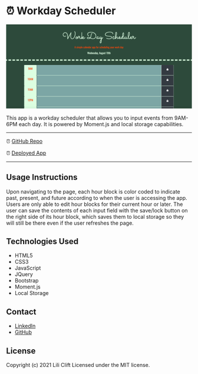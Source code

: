 # ⏰ Workday Scheduler
<img src="./assets/screenshot1.png" alt="screenshot of workday scheduler">

This app is a workday scheduler that allows you to input events from 9AM-6PM each day. It is powered by Moment.js and local storage capabilities. 
<hr>

⏰ [GitHub Repo]("https://github.com/LiliCecilia23/work-day-scheduler")

⏰ [Deployed App]("https://lilicecilia23.github.io/work-day-scheduler/")
<hr>

## Usage Instructions
Upon navigating to the page, each hour block is color coded to indicate past, present, and future according to when the user is accessing the app. Users are only able to edit hour blocks for their current hour or later. The user can save the contents of each input field with the save/lock button on the right side of its hour block, which saves them to local storage so they will still be there even if the user refreshes the page.

## Technologies Used 
* HTML5 
* CSS3 
* JavaScript 
* JQuery 
* Bootstrap
* Moment.js
* Local Storage

## Contact
* [LinkedIn]("linkedin.com/in/lili-clift/")
* [GitHub]("github.com/LiliCecilia23")

## License 
Copyright (c) 2021 Lili Clift Licensed under the MIT license.

